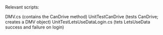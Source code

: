 Relevant scripts:

DMV.cs (contains the CanDrive method)
UnitTestCanDrive (tests CanDrive; creates a DMV object)
UnitTestLetsUseDataLogin.cs (tets LetsUseData success and failure on login)
